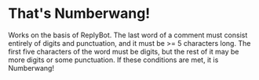 That's Numberwang!
========

Works on the basis of ReplyBot. The last word of a comment must consist entirely of digits and punctuation, and it must be >= 5 characters long. The first five characters of the word must be digits, but the rest of it may be more digits or some punctuation. If these conditions are met, it is Numberwang!